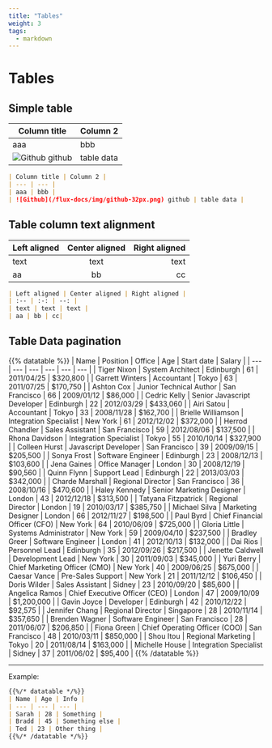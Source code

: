 ```yaml
---
title: "Tables"
weight: 3
tags:
  - markdown
---
```


# Tables

## Simple table

| Column title | Column 2 |
| --- | --- |
| aaa | bbb |
| ![Github](/flux-docs/img/github-32px.png) github | table data |

```markdown
| Column title | Column 2 |
| --- | --- |
| aaa | bbb |
| ![Github](/flux-docs/img/github-32px.png) github | table data |
```

## Table column text alignment

| Left aligned | Center aligned | Right aligned |
| :-- | :-: | --: |
| text | text | text |
| aa | bb | cc|

```markdown
| Left aligned | Center aligned | Right aligned |
| :-- | :-: | --: |
| text | text | text |
| aa | bb | cc|
```

## Table Data pagination

{{% datatable %}}
| Name | Position | Office | Age | Start date | Salary |
| --- | --- | --- | --- | --- | --- |
| Tiger Nixon | System Architect | Edinburgh | 61 | 2011/04/25 | $320,800 |
| Garrett Winters | Accountant | Tokyo | 63 | 2011/07/25 | $170,750 |
| Ashton Cox | Junior Technical Author | San Francisco | 66 | 2009/01/12 | $86,000 |
| Cedric Kelly | Senior Javascript Developer | Edinburgh | 22 | 2012/03/29 | $433,060 |
| Airi Satou | Accountant | Tokyo | 33 | 2008/11/28 | $162,700 |
| Brielle Williamson | Integration Specialist | New York | 61 | 2012/12/02 | $372,000 |
| Herrod Chandler | Sales Assistant | San Francisco | 59 | 2012/08/06 | $137,500 |
| Rhona Davidson | Integration Specialist | Tokyo | 55 | 2010/10/14 | $327,900 |
| Colleen Hurst | Javascript Developer | San Francisco | 39 | 2009/09/15 | $205,500 |
| Sonya Frost | Software Engineer | Edinburgh | 23 | 2008/12/13 | $103,600 |
| Jena Gaines | Office Manager | London | 30 | 2008/12/19 | $90,560 |
| Quinn Flynn | Support Lead | Edinburgh | 22 | 2013/03/03 | $342,000 |
| Charde Marshall | Regional Director | San Francisco | 36 | 2008/10/16 | $470,600 |
| Haley Kennedy | Senior Marketing Designer | London | 43 | 2012/12/18 | $313,500 |
| Tatyana Fitzpatrick | Regional Director | London | 19 | 2010/03/17 | $385,750 |
| Michael Silva | Marketing Designer | London | 66 | 2012/11/27 | $198,500 |
| Paul Byrd | Chief Financial Officer (CFO) | New York | 64 | 2010/06/09 | $725,000 |
| Gloria Little | Systems Administrator | New York | 59 | 2009/04/10 | $237,500 |
| Bradley Greer | Software Engineer | London | 41 | 2012/10/13 | $132,000 |
| Dai Rios | Personnel Lead | Edinburgh | 35 | 2012/09/26 | $217,500 |
| Jenette Caldwell | Development Lead | New York | 30 | 2011/09/03 | $345,000 |
| Yuri Berry | Chief Marketing Officer (CMO) | New York | 40 | 2009/06/25 | $675,000 |
| Caesar Vance | Pre-Sales Support | New York | 21 | 2011/12/12 | $106,450 |
| Doris Wilder | Sales Assistant | Sidney | 23 | 2010/09/20 | $85,600 |
| Angelica Ramos | Chief Executive Officer (CEO) | London | 47 | 2009/10/09 | $1,200,000 |
| Gavin Joyce | Developer | Edinburgh | 42 | 2010/12/22 | $92,575 |
| Jennifer Chang | Regional Director | Singapore | 28 | 2010/11/14 | $357,650 |
| Brenden Wagner | Software Engineer | San Francisco | 28 | 2011/06/07 | $206,850 |
| Fiona Green | Chief Operating Officer (COO) | San Francisco | 48 | 2010/03/11 | $850,000 |
| Shou Itou | Regional Marketing | Tokyo | 20 | 2011/08/14 | $163,000 |
| Michelle House | Integration Specialist | Sidney | 37 | 2011/06/02 | $95,400 |
{{% /datatable %}}

---

Example:

```markdown
{{%/* datatable */%}}
| Name | Age | Info |
| --- | --- | --- |
| Sarah | 28 | Something |
| Bradd | 45 | Something else |
| Ted | 23 | Other thing |
{{%/* /datatable */%}}
```
